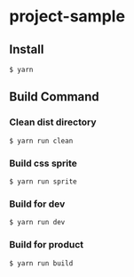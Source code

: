 # project-sample

## Install
```
$ yarn
```

## Build Command
### Clean dist directory
```
$ yarn run clean
```
### Build css sprite
```
$ yarn run sprite
```
### Build for dev
```
$ yarn run dev
```
### Build for product
```
$ yarn run build
```